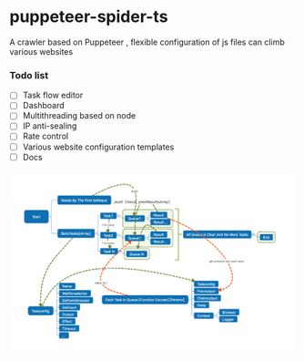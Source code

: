 # puppeteer-spider-ts
A crawler based on Puppeteer , flexible configuration of js files can climb various websites

### Todo list

- [ ] Task flow editor
- [ ] Dashboard
- [ ] Multithreading based on node
- [ ] IP anti-sealing
- [ ] Rate control
- [ ] Various website configuration templates
- [ ] Docs

![avatar](./flow.png)
